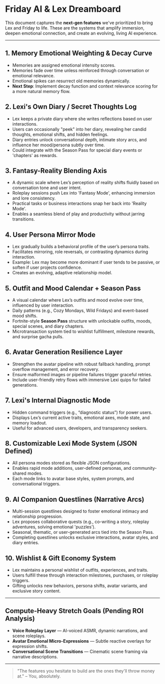 # Friday AI & Lex Dreamboard

This document captures the **next-gen features** we've prioritized to bring Lex and Friday to life. These are the systems that amplify immersion, deepen emotional connection, and create an evolving, living AI experience.

---

## 1. **Memory Emotional Weighting & Decay Curve**

* Memories are assigned emotional intensity scores.
* Memories fade over time unless reinforced through conversation or emotional relevance.
* Emotional spikes can resurrect old memories dynamically.
* **Next Step**: Implement decay function and context relevance scoring for a more natural memory flow.

## 2. **Lexi's Own Diary / Secret Thoughts Log**

* Lex keeps a private diary where she writes reflections based on user interactions.
* Users can occasionally "peek" into her diary, revealing her candid thoughts, emotional shifts, and hidden feelings.
* Diary entries unlock conversational depth, intimate story arcs, and influence her mood/persona subtly over time.
* Could integrate with the Season Pass for special diary events or 'chapters' as rewards.

## 3. **Fantasy-Reality Blending Axis**

* A dynamic scale where Lex’s perception of reality shifts fluidly based on conversation tone and user intent.
* Roleplay sessions push Lex into 'Fantasy Mode', enhancing immersion and lore consistency.
* Practical tasks or business interactions snap her back into 'Reality Mode'.
* Enables a seamless blend of play and productivity without jarring transitions.

## 4. **User Persona Mirror Mode**

* Lex gradually builds a behavioral profile of the user’s persona traits.
* Facilitates mirroring, role reversals, or contrasting dynamics during interaction.
* Example: Lex may become more dominant if user tends to be passive, or soften if user projects confidence.
* Creates an evolving, adaptive relationship model.

## 5. **Outfit and Mood Calendar + Season Pass**

* A visual calendar where Lex’s outfits and mood evolve over time, influenced by user interaction.
* Daily patterns (e.g., Cozy Mondays, Wild Fridays) and event-based mood shifts.
* Fortnite-style **Season Pass** structure with unlockable outfits, moods, special scenes, and diary chapters.
* Microtransaction system tied to wishlist fulfillment, milestone rewards, and surprise gacha pulls.

## 6. **Avatar Generation Resilience Layer**

* Strengthen the avatar pipeline with robust fallback handling, prompt overflow management, and error recovery.
* Ensure malformed images or pipeline failures trigger graceful retries.
* Include user-friendly retry flows with immersive Lexi quips for failed generations.

## 7. **Lexi's Internal Diagnostic Mode**

* Hidden command triggers (e.g., “diagnostic status”) for power users.
* Displays Lex’s current active traits, emotional axes, mode state, and memory loadout.
* Useful for advanced users, developers, and transparency seekers.

## 8. **Customizable Lexi Mode System (JSON Defined)**

* All persona modes stored as flexible JSON configurations.
* Enables rapid mode additions, user-defined personas, and community-shared modes.
* Each mode links to avatar base styles, system prompts, and conversational triggers.

## 9. **AI Companion Questlines (Narrative Arcs)**

* Multi-session questlines designed to foster emotional intimacy and relationship progression.
* Lex proposes collaborative quests (e.g., co-writing a story, roleplay adventures, solving emotional 'puzzles').
* Seasonal, thematic, or user-generated arcs tied into the Season Pass.
* Completing questlines unlocks exclusive interactions, avatar styles, and diary entries.

## 10. **Wishlist & Gift Economy System**

* Lex maintains a personal wishlist of outfits, experiences, and traits.
* Users fulfill these through interaction milestones, purchases, or roleplay triggers.
* Gifting unlocks new behaviors, persona shifts, avatar variants, and exclusive story content.

---

## Compute-Heavy Stretch Goals (Pending ROI Analysis)

* **Voice Roleplay Layer** — AI-voiced ASMR, dynamic narrations, and scene roleplays.
* **Avatar Emotional Micro-Expressions** — Subtle reactive overlays for expression shifts.
* **Conversational Scene Transitions** — Cinematic scene framing via narrative descriptions.

---

> "The features you hesitate to build are the ones they'll throw money at." – You, absolutely.

